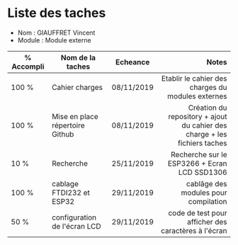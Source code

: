 
Liste des taches
==
- Nom : GIAUFFRET Vincent
- Module : Module externe

% Accompli | Nom de la taches | Echeance | Notes
---------- | ---------------- | ---------- | --------------:
100 %  | Cahier charges | 08/11/2019 | Etablir le cahier des charges du modules externes 
100 %  | Mise en place répertoire Github | 08/11/2019 | Création du repository + ajout du cahier des charge + les fichiers taches
10 %   | Recherche | 25/11/2019 | Recherche sur le ESP3266 + Ecran LCD SSD1306
100 %   |cablage FTDI232 et ESP32| 29/11/2019 | cablâge des modules pour compilation 
50 %   |configuration de l'écran LCD| 29/11/2019 | code de test pour afficher des caractères à l'écran
